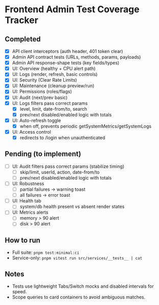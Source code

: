 # Frontend Admin Test Coverage Tracker

## Completed

- [x] API client interceptors (auth header, 401 token clear)
- [x] Admin API contract tests (URLs, methods, params, payloads)
- [x] Admin API response-shape tests (key fields/types)
- [x] UI: Overview (healthy + CPU alert path)
- [x] UI: Logs (render, refresh, basic controls)
- [x] UI: Security (Clear Rate Limits)
- [x] UI: Maintenance (cleanup preview/run)
- [x] UI: Permissions (roles/flags)
- [x] UI: Audit (next/prev basic)
- [x] UI: Logs filters pass correct params
  - [x] level, limit, date-from/to, search
  - [x] prev/next disabled/enabled logic with totals
- [x] UI: Auto-refresh toggle
  - [x] when off, prevents periodic getSystemMetrics/getSystemLogs
- [x] UI: Access control
  - [x] redirects to /login when unauthenticated

## Pending (to implement)

- [ ] UI: Audit filters pass correct params (stabilize timing)
  - [ ] skip/limit, userId, action, date-from/to
  - [ ] prev/next disabled/enabled logic with totals
- [ ] UI: Robustness
  - [ ] partial failures → warning toast
  - [ ] all failures → error toast
- [ ] UI: Health tab
  - [ ] system/db health present vs absent render states
- [ ] UI: Metrics alerts
  - [ ] memory > 90 alert
  - [ ] disk > 90 alert

## How to run

- Full suite: `pnpm test:minimal:ci`
- Service-only: `pnpm vitest run src/services/__tests__ | cat`

## Notes

- Tests use lightweight Tabs/Switch mocks and disabled intervals for speed.
- Scope queries to card containers to avoid ambiguous matches.
